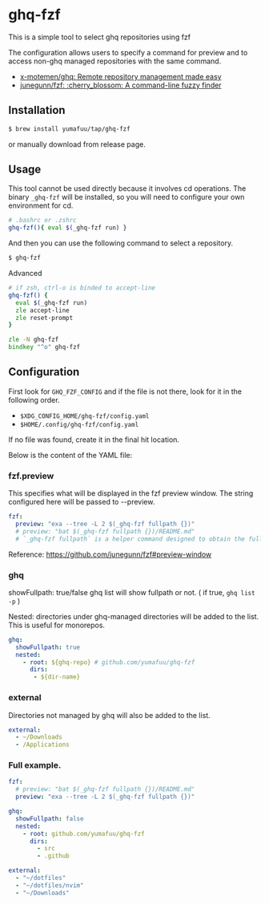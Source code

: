 # ghq-fzf

This is a simple tool to select ghq repositories using fzf

The configuration allows users to specify a command for preview and to access non-ghq managed repositories with the same command.

- [x-motemen/ghq: Remote repository management made easy](https://github.com/x-motemen/ghq)
- [junegunn/fzf: :cherry\_blossom: A command-line fuzzy finder](https://github.com/junegunn/fzf)


## Installation

```sh
$ brew install yumafuu/tap/ghq-fzf
```

or manually download from release page.

## Usage

This tool cannot be used directly because it involves cd operations. The binary `_ghq-fzf` will be installed, so you will need to configure your own environment for cd.

```sh
# .bashrc or .zshrc
ghq-fzf(){ eval $(_ghq-fzf run) }
```
And then you can use the following command to select a repository.

```sh
$ ghq-fzf
```

Advanced
```zsh
# if zsh, ctrl-o is binded to accept-line
ghq-fzf() {
  eval $(_ghq-fzf run)
  zle accept-line
  zle reset-prompt
}

zle -N ghq-fzf
bindkey "^o" ghq-fzf
```

## Configuration

First look for `GHQ_FZF_CONFIG` and if the file is not there, look for it in the following order.
- `$XDG_CONFIG_HOME/ghq-fzf/config.yaml`
- `$HOME/.config/ghq-fzf/config.yaml`

If no file was found, create it in the final hit location.

Below is the content of the YAML file:

### fzf.preview

This specifies what will be displayed in the fzf preview window. The string configured here will be passed to --preview.
```yaml
fzf:
  preview: "exa --tree -L 2 $(_ghq-fzf fullpath {})"
  # preview: "bat $(_ghq-fzf fullpath {})/README.md"
  # `_ghq-fzf fullpath` is a helper command designed to obtain the full paths of both ghq-managed directories and any externally configured directories.
```

Reference: https://github.com/junegunn/fzf#preview-window


### ghq

showFullpath: true/false
ghq list will show fullpath or not. ( if true, `ghq list -p` )

Nested: directories under ghq-managed directories will be added to the list. This is useful for monorepos.
```yaml
ghq:
  showFullpath: true
  nested:
    - root: ${ghq-repo} # github.com/yumafuu/ghq-fzf
      dirs:
       - ${dir-name}
```

### external

Directories not managed by ghq will also be added to the list.

```yaml
external:
  - ~/Downloads
  - /Applications
```


### Full example.

```yaml
fzf:
  # preview: "bat $(_ghq-fzf fullpath {})/README.md"
  preview: "exa --tree -L 2 $(_ghq-fzf fullpath {})"

ghq:
  showFullpath: false
  nested:
    - root: github.com/yumafuu/ghq-fzf
      dirs:
        - src
        - .github

external:
  - "~/dotfiles"
  - "~/dotfiles/nvim"
  - "~/Downloads"
```

